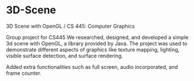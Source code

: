 # 3D-Scene
3D Scene with OpenGL / CS 445: Computer Graphics

Group project for CS445
We researched, designed, and developed a simple 3d scene with OpenGL, a library provided by Java. 
The project was used to demonstrate different aspects of graphics like texture mapping, lighting, visible surface detection, and surface rendering.

Added extra functionalities such as full screen, audio incorporated, and frame counter.
